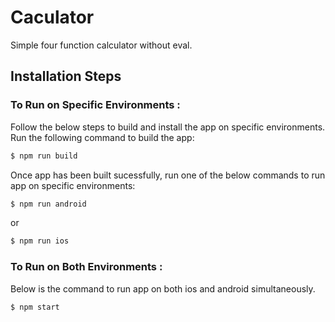 # Caculator
Simple four function calculator without eval.

## Installation Steps

### To Run on Specific Environments :

Follow the below steps to build and install the app on specific environments. Run the following command to build the app:

```sh
$ npm run build
```

Once app has been built sucessfully, run one of the below commands to run app on specific environments:

```sh
$ npm run android
```

or

```sh
$ npm run ios
```

### To Run on Both Environments :

Below is the command to run app on both ios and android simultaneously.

```sh
$ npm start
```